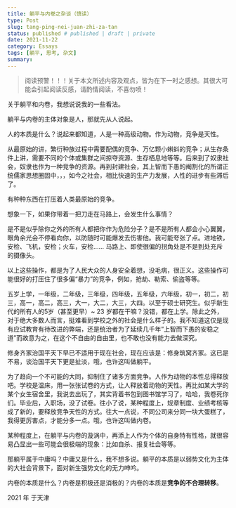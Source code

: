 ```yaml
---
title: 躺平与内卷之杂谈（慎读）
type: Post
slug: tang-ping-nei-juan-zhi-za-tan
status: published # published | draft | private
date: 2021-11-22
category: Essays
tags: [躺平, 思考, 杂文]
summary:
---
```


> 阅读预警！！！关于本文所述内容及观点，皆为在下一时之感想。其很大可能会引起阅读反感，请酌情阅读，不喜勿喷！

关于躺平和内卷，我想说说我的一些看法。

躺平与内卷的主体对象是人，那就先从人说起。

人的本质是什么？说起来都知道，人是一种高级动物。作为动物，竞争是天性。

从最原始的讲，繁衍种族过程中需要配偶的竞争、万亿颗小蝌蚪的竞争；从生存条件上讲，需要不同的个体或集群之间掠夺资源、生存栖息地等等。后来到了奴隶社会，奴隶也作为一种竞争的资源。再到封建社会，其上智而下愚的阉割化的所谓正统儒家思想圈固中，，，如今之社会，相比快速的生产力发展，人性的进步有些滞后了。

有种种东西在打压着人类最原始的竞争。

想象一下，如果你带着一把刀走在马路上，会发生什么事情？

是不是似乎除你之外的所有人都把你作为危险分子？是不是所有人都会小心翼翼，眼角余光会不停看向你，以防随时可能爆发去伤害他。我可能夸张了点。进地铁，安检、飞机，安检；火车，安检…… 马路上、即使很偏的拐角处是不是到处充斥的摄像头。

以上这些操作，都是为了人民大众的人身安全着想，没毛病，很正义。这些操作可能很好的打压住了很多偏“暴力”的竞争，例如，抢劫、勒索、偷盗等等。

五岁上学，一年级，二年级，三年级，四年级，五年级，六年级，初一，初二，初三，高一，高二，高三，大一，大二，大三，大四。以至于硕士研究生。似乎新生代的所有人的5岁（甚至更早）~ 23 岁都在干嘛？没错，都在上学。除此之外，对于绝大多数人而言，挺难看到学校之外的社会是什么样子的。我不知道这仅是现有应试教育有待改进的弊端，还是统治者为了延续几千年“上智而下愚的安稳之道”而故意为之，在这个不自由的自由里，也不敢也没有能力去做深究。

修身齐家治国平天下早已不适用于现在社会，现在应该是：修身筑窝齐家。这已是不易，谈治国平天下更是扯淡，哦，也许这叫做躺平。

为了趋向一个不可能的大同，抑制住了诸多方面竞争。人作为动物的本性总得释放吧。学校是温床，用一张张试卷的方式，让人释放着动物的天性。再比如某大学的某个女生宿舍里，我说去出玩了，其实背着书包到图书馆学习了，哈哈，我卷死你们。毕业后，入职场，没了试卷。往小了说，某种程度上，规章制度、业绩考核等成了新的，要释放竞争天性的方式。往大一点说，不同公司来分同一块大蛋糕了，我得更厉害点，才能分多一点。哦，也许这叫做内卷。

某种程度上，在躺平与内卷的漩涡中，再添上人作为个体的自身特有性格，就很容易凸显出一些可能会很极端的现象：比如自杀、报复社会等等。

那躺平属于中庸吗？中庸又是什么，我不想多说。躺平的本质是以弱势文化为主体的大社会背景下，面对新生强势文化的无力呻吟。

内卷的本质是什么？内卷是积极还是消极的？内卷的本质是**竞争的不合理转移**。

2021 年 于天津